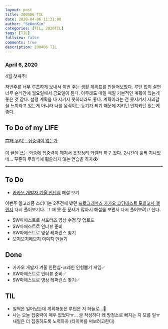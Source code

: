 ```yaml
---
layout: post
title: 200406 TIL 
date: 2020-04-06 11:31:00
author: "SeWonKim"
categories: [TIL, 2020TIL]
tags: [TIL]
fullview: false
comments: true
description: 200406 TIL
---
```


### April 6, 2020

4월 첫째주!

저번주를 너무 루즈하게 보내서 이번 주는 생활 계획표를 만들어보았다.
루틴 없이 살면 너무 순식간에 월요일에서 금요일이 된다. 
아무래도 매일 매일 기본적인 계획이 있는게 좋은 것 같다. 설령 계획을 다 지키지 못하더라도 좋다.
계획이라는 건 못지켜서 자괴감을 느끼라고 있는게 아니라 나를 움직이는 동기가 되기 때문에 지키던 안지키던 있는게 좋다.
    



## To Do of my LIFE

[🎞왜 우리는 집중력이 없는가](https://www.youtube.com/watch?v=8V081wPlCbM)

이 글을 쓰는 와중에 집중력이 깨져서 옷장정리 와랄라 하구 왔다. 2시간이 훌쩍 지나있네...
꾸준히 무의식에 휩쓸리지 않는 연습을 하자😭 


---

## To Do
- [카카오 개발자 겨울 인턴십](https://tech.kakao.com/2020/04/01/2019-internship-test/) 해설 보기

이번주 알고리즘 스터디는 2주전에 봤던 [프로그래머스 카카오 코딩테스트 모의고사 챌린지](https://programmers.co.kr/competitions/145/kakao-internship-test) 다시 풀어보기다.
그 때 못 푼 문제가 많아서 해설을 보면서 다시 풀어보려고 한다. 

- SW마에스트로 서포터즈 영상 수정 및 업로드
- SW마에스트로 인터뷰 준비
- SW마에스트로 영상 레퍼런스 찾기
- 모지모지메모지 이미지 만들기
　
## Done
- 카카오 개발자 겨울 인턴십-크레인 인형뽑기 게임✅
- SW마에스트로 인터뷰 준비✅
- SW마에스트로 영상 레퍼런스 찾기✅


## TIL
- 일찍은 일어났는데 계획해놓은 루틴은 저 하늘로...🛫
- 나는 오늘 집중력이 매우 없었다ㅠ... 글 작성하다 왜 방청소로 빠지는 지 모를 일ㅠ 내일은 더 집중하도록 노력하자 (타이머를 써보려고한다)
